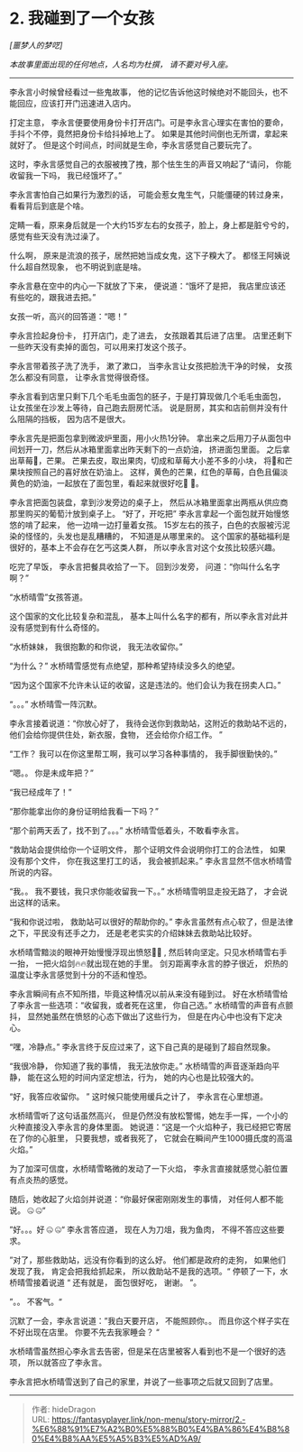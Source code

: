 # 2. 我碰到了一个女孩


*[噩梦人的梦呓]*

*本故事里面出现的任何地点，人名均为杜撰， 请不要对号入座。*

-----

李永言小时候曾经看过一些鬼故事， 他的记忆告诉他这时候绝对不能回头，也不能回应，应该打开门迅速进入店内。 

打定主意， 李永言便要使用身份卡打开店门。可是李永言心理实在害怕的要命，手抖个不停，竟然把身份卡给抖掉地上了。  如果是其他时间倒也无所谓，拿起来就好了。 但是这个时间点，时间就是生命，李永言感觉自己要玩完了。  

这时，李永言感觉自己的衣服被拽了拽，那个怯生生的声音又响起了“请问， 你能收留我一下吗， 我已经饿坏了。”

李永言害怕自己如果行为激烈的话， 可能会惹女鬼生气，只能僵硬的转过身来， 看看背后到底是个啥。

定睛一看，原来身后就是一个大约15岁左右的女孩子，脸上，身上都是脏兮兮的，感觉有些天没有洗过澡了。 

什么啊， 原来是流浪的孩子，居然把她当成女鬼，这下子糗大了。 都怪王阿姨说什么超自然现象， 也不明说到底是啥。 

李永言悬在空中的内心一下就放了下来， 便说道：“饿坏了是把， 我店里应该还有些吃的，跟我进去把。”

女孩一听，高兴的回答道：“嗯！”

李永言捡起身份卡， 打开店门，走了进去，  女孩跟着其后进了店里。  店里还剩下一些昨天没有卖掉的面包，可以用来打发这个孩子。 

李永言带着孩子洗了洗手， 漱了漱口， 当李永言让女孩把脸洗干净的时候， 女孩怎么都没有同意， 让李永言觉得很奇怪。 

李永言看到店里只剩下几个毛毛虫面包的胚子，于是打算现做几个毛毛虫面包， 让女孩坐在沙发上等待，自己跑去厨房忙活。 说是厨房，其实和店前侧并没有什么阻隔的挡板， 因为店不是很大。 

李永言先是把面包拿到微波炉里面，用小火热1分钟。 拿出来之后用刀子从面包中间划开一刀，然后从冰箱里面拿出昨天剩下的一点奶油， 挤进面包里面。 之后拿出草莓🍓，芒果。 芒果去皮，取出果肉，切成和草莓大小差不多的小块， 将🍓和芒果块按照自己的喜好放在奶油上。 这样，黄色的芒果，红色的草莓，白色且偏淡黄色的奶油，一起放在了面包里，看起来就很好吃🤤 🤤。 

李永言把面包装盘，拿到沙发旁边的桌子上， 然后从冰箱里面拿出两瓶从供应商那里购买的葡萄汁放到桌子上。 “好了，开吃把” 李永言拿起一个面包就开始慢悠悠的啃了起来， 他一边啃一边打量着女孩。 15岁左右的孩子，白色的衣服被污泥染的怪怪的，头发也是乱糟糟的， 不知道是从哪里来的。  这个国家的基础福利是很好的，基本上不会存在乞丐这类人群， 所以李永言对这个女孩比较感兴趣。 

吃完了早饭， 李永言把餐具收拾了一下。 回到沙发旁， 问道：“你叫什么名字啊？”

“水桥晴雪”女孩答道。 

这个国家的文化比较复杂和混乱， 基本上叫什么名字的都有，所以李永言对此并没有感觉到有什么奇怪的。

“水桥妹妹， 我很抱歉的和你说， 我无法收留你。” 

“为什么？” 水桥晴雪感觉有点绝望，那种希望持续没多久的绝望。

“因为这个国家不允许未认证的收留，这是违法的。他们会认为我在拐卖人口。”

“。。。”  水桥晴雪一阵沉默。

李永言接着说道：“你放心好了， 我待会送你到救助站，这附近的救助站不远的，他们会给你提供住处，新衣服，食物， 还会给你介绍工作。 ”

“工作？ 我可以在你这里帮工啊，我可以学习各种事情的， 我手脚很勤快的。”

“嗯。。 你是未成年把？” 

“我已经成年了！”  

“那你能拿出你的身份证明给我看一下吗？”

“那个前两天丢了，找不到了。。。” 水桥晴雪低着头，不敢看李永言。 

“救助站会提供给你一个证明文件， 那个证明文件会说明你打工的合法性， 如果没有那个文件， 你在我这里打工的话， 我会被抓起来。”  李永言显然不信水桥晴雪所说的内容。

“我。。 我不要钱，我只求你能收留我一下。。” 水桥晴雪明显走投无路了， 才会说出这样的话来。

“我和你说过啦， 救助站可以很好的帮助你的。”  李永言虽然有点心软了，但是法律之下，平民没有还手之力， 还是老老实实的介绍妹妹去救助站比较好。 

水桥晴雪黯淡的眼神开始慢慢浮现出愤怒💢💢 , 然后转向坚定。只见水桥晴雪右手一抬， 一把火焰剑🔥🔥就出现在她的手里。  剑刃距离李永言的脖子很近， 炽热的温度让李永言感觉到十分的不适和惶恐。 

李永言瞬间有点不知所措，毕竟这种情况以前从来没有碰到过。 好在水桥晴雪给了李永言一些选项：“收留我，或者死在这里， 你自己选。”  水桥晴雪的声音有点颤抖， 显然她虽然在愤怒的心态下做出了这些行为， 但是在内心中也没有下定决心。 

“嘿，冷静点。”  李永言终于反应过来了，这下自己真的是碰到了超自然现象。 

“我很冷静， 你知道了我的事情， 我无法放你走。” 水桥晴雪的声音逐渐趋向平静， 能在这么短的时间内坚定想法，行为， 她的内心也是比较强大的。 

“好，我答应收留你。 ” 这时候只能使用缓兵之计了， 李永言在心里想道。

水桥晴雪听了这句话虽然高兴， 但是仍然没有放松警惕，她左手一挥，一个小的火种直接没入李永言的身体里面。  她说道：“这是一个火焰种子，我已经把它寄居在了你的心脏里， 只要我想，或者我死了， 它就会在瞬间产生1000摄氏度的高温火焰。”

为了加深可信度，水桥晴雪略微的发动了一下火焰， 李永言直接就感觉心脏位置有点炎热的感觉。

随后，她收起了火焰剑并说道：“你最好保密刚刚发生的事情， 对任何人都不能说。 🤐 🤐“

”好。。。好 🤐 🤐“ 李永言答应道， 现在人为刀俎，我为鱼肉， 不得不答应这些要求。 

”对了，那些救助站，远没有你看到的这么好。 他们都是政府的走狗， 如果他们发现了我， 肯定会把我给抓起来， 所以救助站不是我的选项。“ 停顿了一下，水桥晴雪接着说道 “ 还有就是， 面包很好吃， 谢谢。 ”。

”。。 不客气。“ 

沉默了一会，李永言说道：”我白天要开店， 不能照顾你。。 而且你这个样子实在不好出现在店里。 你要不先去我家睡会？ “

水桥晴雪虽然担心李永言去告密，但是呆在店里被客人看到也不是一个很好的选项， 所以就答应了李永言。 

李永言把水桥晴雪送到了自己的家里，并说了一些事项之后就又回到了店里。 



---

> 作者: hideDragon  
> URL: https://fantasyplayer.link/non-menu/story-mirror/2.-%E6%88%91%E7%A2%B0%E5%88%B0%E4%BA%86%E4%B8%80%E4%B8%AA%E5%A5%B3%E5%AD%A9/  

